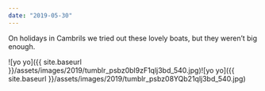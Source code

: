 ```yaml
---
date: "2019-05-30"
---
```


On holidays in Cambrils we tried out these lovely boats, but they weren’t big enough.

![yo yo]({{ site.baseurl }}/assets/images/2019/tumblr_psbz0bl9zF1qlj3bd_540.jpg)![yo yo]({{ site.baseurl }}/assets/images/2019/tumblr_psbz08YQb21qlj3bd_540.jpg)
